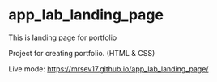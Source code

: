# app_lab_landing_page
 This is landing page for portfolio

Project for creating portfolio. (HTML & CSS)

Live mode: https://mrsev17.github.io/app_lab_landing_page/
